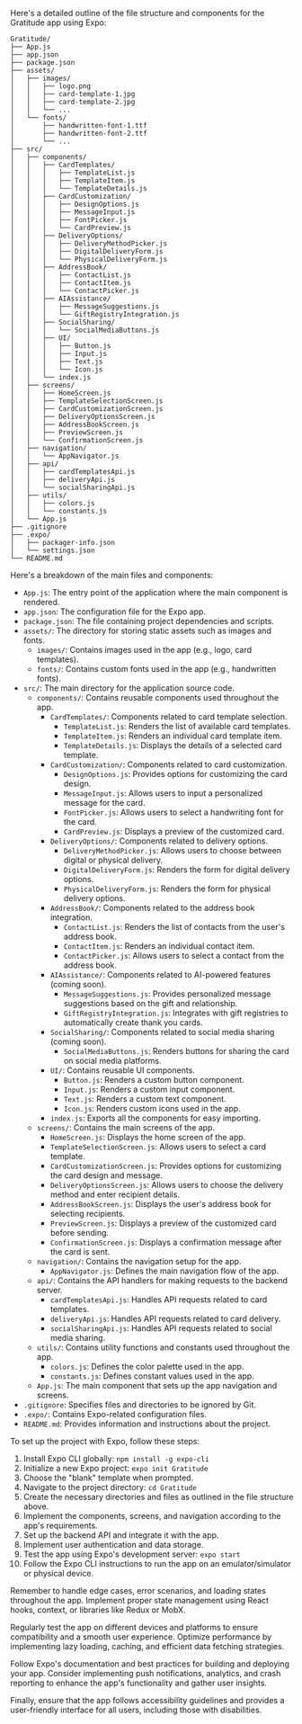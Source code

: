 Here's a detailed outline of the file structure and components for the Gratitude app using Expo:

```
Gratitude/
├── App.js
├── app.json
├── package.json
├── assets/
│   ├── images/
│   │   ├── logo.png
│   │   ├── card-template-1.jpg
│   │   ├── card-template-2.jpg
│   │   └── ...
│   └── fonts/
│       ├── handwritten-font-1.ttf
│       ├── handwritten-font-2.ttf
│       └── ...
├── src/
│   ├── components/
│   │   ├── CardTemplates/
│   │   │   ├── TemplateList.js
│   │   │   ├── TemplateItem.js
│   │   │   └── TemplateDetails.js
│   │   ├── CardCustomization/
│   │   │   ├── DesignOptions.js
│   │   │   ├── MessageInput.js
│   │   │   ├── FontPicker.js
│   │   │   └── CardPreview.js
│   │   ├── DeliveryOptions/
│   │   │   ├── DeliveryMethodPicker.js
│   │   │   ├── DigitalDeliveryForm.js
│   │   │   └── PhysicalDeliveryForm.js
│   │   ├── AddressBook/
│   │   │   ├── ContactList.js
│   │   │   ├── ContactItem.js
│   │   │   └── ContactPicker.js
│   │   ├── AIAssistance/
│   │   │   ├── MessageSuggestions.js
│   │   │   └── GiftRegistryIntegration.js
│   │   ├── SocialSharing/
│   │   │   └── SocialMediaButtons.js
│   │   ├── UI/
│   │   │   ├── Button.js
│   │   │   ├── Input.js
│   │   │   ├── Text.js
│   │   │   └── Icon.js
│   │   └── index.js
│   ├── screens/
│   │   ├── HomeScreen.js
│   │   ├── TemplateSelectionScreen.js
│   │   ├── CardCustomizationScreen.js
│   │   ├── DeliveryOptionsScreen.js
│   │   ├── AddressBookScreen.js
│   │   ├── PreviewScreen.js
│   │   └── ConfirmationScreen.js
│   ├── navigation/
│   │   └── AppNavigator.js
│   ├── api/
│   │   ├── cardTemplatesApi.js
│   │   ├── deliveryApi.js
│   │   └── socialSharingApi.js
│   ├── utils/
│   │   ├── colors.js
│   │   └── constants.js
│   └── App.js
├── .gitignore
├── .expo/
│   ├── packager-info.json
│   └── settings.json
└── README.md
```

Here's a breakdown of the main files and components:

- `App.js`: The entry point of the application where the main component is rendered.
- `app.json`: The configuration file for the Expo app.
- `package.json`: The file containing project dependencies and scripts.
- `assets/`: The directory for storing static assets such as images and fonts.
  - `images/`: Contains images used in the app (e.g., logo, card templates).
  - `fonts/`: Contains custom fonts used in the app (e.g., handwritten fonts).
- `src/`: The main directory for the application source code.
  - `components/`: Contains reusable components used throughout the app.
    - `CardTemplates/`: Components related to card template selection.
      - `TemplateList.js`: Renders the list of available card templates.
      - `TemplateItem.js`: Renders an individual card template item.
      - `TemplateDetails.js`: Displays the details of a selected card template.
    - `CardCustomization/`: Components related to card customization.
      - `DesignOptions.js`: Provides options for customizing the card design.
      - `MessageInput.js`: Allows users to input a personalized message for the card.
      - `FontPicker.js`: Allows users to select a handwriting font for the card.
      - `CardPreview.js`: Displays a preview of the customized card.
    - `DeliveryOptions/`: Components related to delivery options.
      - `DeliveryMethodPicker.js`: Allows users to choose between digital or physical delivery.
      - `DigitalDeliveryForm.js`: Renders the form for digital delivery options.
      - `PhysicalDeliveryForm.js`: Renders the form for physical delivery options.
    - `AddressBook/`: Components related to the address book integration.
      - `ContactList.js`: Renders the list of contacts from the user's address book.
      - `ContactItem.js`: Renders an individual contact item.
      - `ContactPicker.js`: Allows users to select a contact from the address book.
    - `AIAssistance/`: Components related to AI-powered features (coming soon).
      - `MessageSuggestions.js`: Provides personalized message suggestions based on the gift and relationship.
      - `GiftRegistryIntegration.js`: Integrates with gift registries to automatically create thank you cards.
    - `SocialSharing/`: Components related to social media sharing (coming soon).
      - `SocialMediaButtons.js`: Renders buttons for sharing the card on social media platforms.
    - `UI/`: Contains reusable UI components.
      - `Button.js`: Renders a custom button component.
      - `Input.js`: Renders a custom input component.
      - `Text.js`: Renders a custom text component.
      - `Icon.js`: Renders custom icons used in the app.
    - `index.js`: Exports all the components for easy importing.
  - `screens/`: Contains the main screens of the app.
    - `HomeScreen.js`: Displays the home screen of the app.
    - `TemplateSelectionScreen.js`: Allows users to select a card template.
    - `CardCustomizationScreen.js`: Provides options for customizing the card design and message.
    - `DeliveryOptionsScreen.js`: Allows users to choose the delivery method and enter recipient details.
    - `AddressBookScreen.js`: Displays the user's address book for selecting recipients.
    - `PreviewScreen.js`: Displays a preview of the customized card before sending.
    - `ConfirmationScreen.js`: Displays a confirmation message after the card is sent.
  - `navigation/`: Contains the navigation setup for the app.
    - `AppNavigator.js`: Defines the main navigation flow of the app.
  - `api/`: Contains the API handlers for making requests to the backend server.
    - `cardTemplatesApi.js`: Handles API requests related to card templates.
    - `deliveryApi.js`: Handles API requests related to card delivery.
    - `socialSharingApi.js`: Handles API requests related to social media sharing.
  - `utils/`: Contains utility functions and constants used throughout the app.
    - `colors.js`: Defines the color palette used in the app.
    - `constants.js`: Defines constant values used in the app.
  - `App.js`: The main component that sets up the app navigation and screens.
- `.gitignore`: Specifies files and directories to be ignored by Git.
- `.expo/`: Contains Expo-related configuration files.
- `README.md`: Provides information and instructions about the project.

To set up the project with Expo, follow these steps:

1. Install Expo CLI globally: `npm install -g expo-cli`
2. Initialize a new Expo project: `expo init Gratitude`
3. Choose the "blank" template when prompted.
4. Navigate to the project directory: `cd Gratitude`
5. Create the necessary directories and files as outlined in the file structure above.
6. Implement the components, screens, and navigation according to the app's requirements.
7. Set up the backend API and integrate it with the app.
8. Implement user authentication and data storage.
9. Test the app using Expo's development server: `expo start`
10. Follow the Expo CLI instructions to run the app on an emulator/simulator or physical device.

Remember to handle edge cases, error scenarios, and loading states throughout the app. Implement proper state management using React hooks, context, or libraries like Redux or MobX.

Regularly test the app on different devices and platforms to ensure compatibility and a smooth user experience. Optimize performance by implementing lazy loading, caching, and efficient data fetching strategies.

Follow Expo's documentation and best practices for building and deploying your app. Consider implementing push notifications, analytics, and crash reporting to enhance the app's functionality and gather user insights.

Finally, ensure that the app follows accessibility guidelines and provides a user-friendly interface for all users, including those with disabilities.
